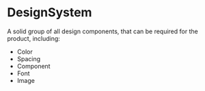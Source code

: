 # DesignSystem

A solid group of all design components, that can be required for the product, including:
- Color
- Spacing
- Component
- Font
- Image

